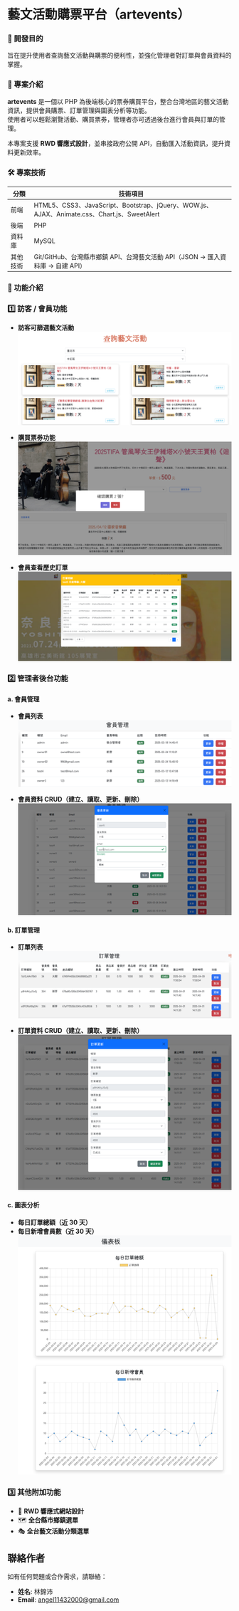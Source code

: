 # 藝文活動購票平台（artevents）

### 🎯 開發目的

旨在提升使用者查詢藝文活動與購票的便利性，並強化管理者對訂單與會員資料的掌握。



### 📝 專案介紹

**artevents** 是一個以 PHP 為後端核心的票券購買平台，整合台灣地區的藝文活動資訊，提供會員購票、訂單管理與圖表分析等功能。  
使用者可以輕鬆瀏覽活動、購買票券，管理者亦可透過後台進行會員與訂單的管理。

本專案支援 **RWD 響應式設計**，並串接政府公開 API，自動匯入活動資訊，提升資料更新效率。



### 🛠️ 專案技術 

|    分類     |    技術項目                                                                 |
|------------|------------------------------------------------------------------------------|
|   前端     | HTML5、CSS3、JavaScript、Bootstrap、jQuery、WOW.js、AJAX、Animate.css、Chart.js、SweetAlert |
|   後端     | PHP                                                                          |
|   資料庫   | MySQL                                                                        |
|   其他技術 | Git/GitHub、台灣縣市鄉鎮 API、台灣藝文活動 API（JSON → 匯入資料庫 → 自建 API）         |



### 🎯 功能介紹

### 1️⃣ 訪客 / 會員功能 

-  **訪客可篩選藝文活動**  
  ![活動篩選](https://github.com/luckystargin/school2504/blob/main/images/Snipaste_2025-04-09_17-48-45.png)

-  **購買票券功能**  
  ![購票畫面](https://github.com/luckystargin/school2504/blob/main/images/Snipaste_2025-04-09_17-50-37.png)

-  **會員查看歷史訂單**  
  ![歷史訂單](https://github.com/luckystargin/school2504/blob/main/images/Snipaste_2025-04-10_11-15-22.png)




### 2️⃣ 管理者後台功能 

#### a. 會員管理

-  **會員列表**  
  ![會員列表](https://github.com/luckystargin/school2504/blob/main/images/Snipaste_2025-04-09_17-54-51.png)

-  **會員資料 CRUD（建立、讀取、更新、刪除）**  
  ![會員資料編輯](https://github.com/luckystargin/school2504/blob/main/images/Snipaste_2025-04-10_11-31-59.png)

#### b. 訂單管理

-  **訂單列表**  
  ![訂單列表](https://github.com/luckystargin/school2504/blob/main/images/Snipaste_2025-04-09_17-54-28.png)

-  **訂單資料 CRUD（建立、讀取、更新、刪除）**  
  ![訂單更新](https://github.com/luckystargin/school2504/blob/main/images/Snipaste_2025-04-10_11-33-01.png)

#### c. 圖表分析

-  **每日訂單總額（近 30 天）**
-  **每日新增會員數（近 30 天）**  
  ![圖表分析](https://github.com/luckystargin/school2504/blob/main/images/Snipaste_2025-04-09_17-51-44.png)



### 3️⃣ 其他附加功能 

- 📱 **RWD 響應式網站設計**
- 🗺️ **全台縣市鄉鎮選單**
- 🎭 **全台藝文活動分類選單**




## 聯絡作者

如有任何問題或合作需求，請聯絡：  
- **姓名**: 林錦沛
- **Email**: angel11432000@gmail.com
